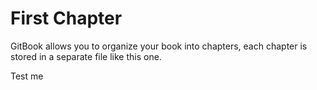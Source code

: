 # First Chapter

GitBook allows you to organize your book into chapters, each chapter is stored in a separate file like this one.


Test me